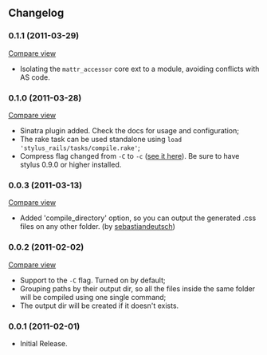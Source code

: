 ## Changelog

### 0.1.1 (2011-03-29)
[Compare view](http://github.com/lucasmazza/stylus_rails/compare/v0.1.0...v0.1.1)

* Isolating the `mattr_accessor` core ext to a module, avoiding conflicts with AS code.

### 0.1.0 (2011-03-28)
[Compare view](http://github.com/lucasmazza/stylus_rails/compare/v0.0.3...v0.1.0)

* Sinatra plugin added. Check the docs for usage and configuration;
* The rake task can be used standalone using `load 'stylus_rails/tasks/compile.rake'`;
* Compress flag changed from `-C` to `-c` ([see it here](https://github.com/LearnBoost/stylus/commit/910246859718e1817c9a76683f9a892e4cad4965)). Be sure to have stylus 0.9.0 or higher installed.

### 0.0.3 (2011-03-13)
[Compare view](http://github.com/lucasmazza/stylus_rails/compare/v0.0.2...v0.0.3)

* Added 'compile_directory' option, so you can output the generated .css files on any other folder. (by [sebastiandeutsch](https://github.com/sebastiandeutsch))

### 0.0.2 (2011-02-02)
[Compare view](http://github.com/lucasmazza/stylus_rails/compare/v0.0.1...v0.0.2)

* Support to the `-C` flag. Turned on by default;
* Grouping paths by their output dir, so all the files inside the same folder will be compiled using one single command;
* The output dir will be created if it doesn't exists.

### 0.0.1 (2011-02-01)

* Initial Release.
